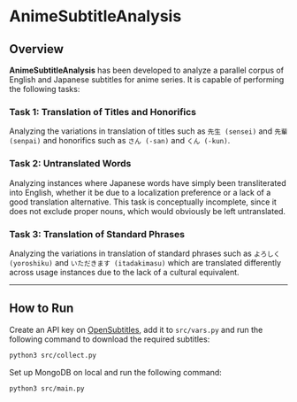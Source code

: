 # AnimeSubtitleAnalysis

## Overview

**AnimeSubtitleAnalysis** has been developed to analyze a parallel corpus of English and Japanese subtitles for anime series. It is capable of performing the following tasks:

### Task 1: Translation of Titles and Honorifics
Analyzing the variations in translation of titles such as `先生 (sensei)` and `先輩 (senpai)` and honorifics such as `さん (-san)` and `くん (-kun)`.

###  Task 2: Untranslated Words
Analyzing instances where Japanese words have simply been transliterated into English, whether it be due to a localization preference or a lack of a good translation alternative. This task is conceptually incomplete, since it does not exclude proper nouns, which would obviously be left untranslated.

### Task 3: Translation of Standard Phrases
Analyzing the variations in translation of standard phrases such as `よろしく (yoroshiku)` and `いただきます (itadakimasu)` which are translated differently across usage instances due to the lack of a cultural equivalent.

---

## How to Run

Create an API key on [OpenSubtitles](https://www.opensubtitles.com), add it to `src/vars.py` and run the following command to download the required subtitles:

```bash
python3 src/collect.py
```

Set up MongoDB on local and run the following command:

```bash
python3 src/main.py
```